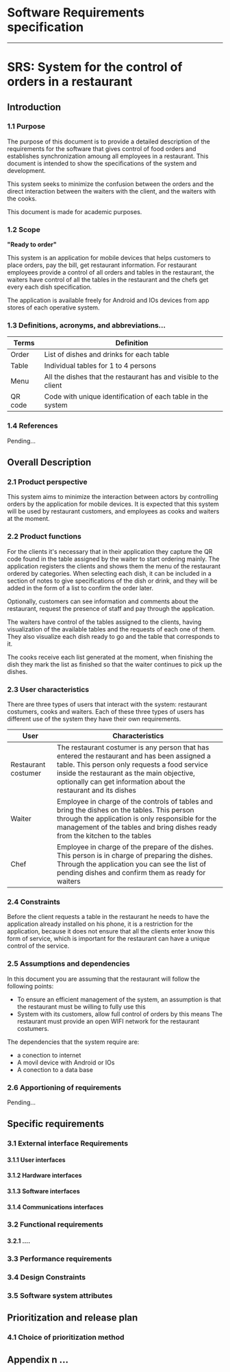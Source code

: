 
# Software Requirements specification 
___


# SRS: System for the control of orders in a restaurant

## Introduction

### 1.1 Purpose

The purpose of this document is to provide a detailed description of the requirements for the software that gives control of food orders and establishes synchronization amoung all employees in a restaurant. This document is intended to show the specifications of the system and development.

This system seeks to minimize the confusion between the orders and the direct interaction between the waiters with the client, and the waiters with the cooks.

This document is made for academic purposes.

### 1.2 Scope

__"Ready to order"__

This system is an application for mobile devices that helps customers to place orders, pay the bill, get restaurant information. For restaurant employees provide a control of all orders and tables in the restaurant, the waiters have control of all the tables in the restaurant and the chefs get every each dish specification.

The application is available freely for Android and IOs devices from app stores of each operative system.

### 1.3 Definitions, acronyms, and abbreviations...

|   Terms   |   Definition   |
|-----------|----------------|
|Order      | List of dishes and drinks for each table |
|Table      | Individual tables for 1 to 4 persons |
|Menu       | All the dishes that the restaurant has and visible to the client |
| QR code   | Code with unique identification of each table in the system | 

### 1.4 References

Pending...

## Overall Description

### 2.1 Product perspective

This system aims to minimize the interaction between actors by controlling orders by the application for mobile devices. It is expected that this system will be used by restaurant customers, and employees as cooks and waiters at the moment.

### 2.2 Product functions

For the clients it's necessary that in their application they capture the QR code found in the table assigned by the waiter to start ordering mainly. The application registers the clients and shows them the menu of the restaurant ordered by categories. When selecting each dish, it can be included in a section of notes to give specifications of the dish or drink, and they will be added in the form of a list to confirm the order later.

Optionally, customers can see information and comments about the restaurant, request the presence of staff and pay through the application.

The waiters have control of the tables assigned to the clients, having visualization of the available tables and the requests of each one of them. They also visualize each dish ready to go and the table that corresponds to it.

The cooks receive each list generated at the moment, when finishing the dish they mark the list as finished so that the waiter continues to pick up the dishes.

### 2.3 User characteristics

There are three types of users that interact with the system: restaurant costumers, cooks and waiters. Each of these three types of users has different use of the system they have their own requirements.

| User                | Characteristics |
|-----------|----------------|
| Restaurant costumer | The restaurant costumer is any person that has entered the restaurant and has been assigned a table. This person only requests a food service inside the restaurant as the main objective, optionally can get information about the restaurant and its dishes |
| Waiter | Employee in charge of the controls of tables and bring the dishes on the tables. This person through the application is only responsible for the management of the tables and bring dishes ready from the kitchen to the tables |
| Chef | Employee in charge of the prepare of the dishes. This person is in charge of preparing the dishes. Through the application you can see the list of pending dishes and confirm them as ready for waiters |

### 2.4 Constraints

Before the client requests a table in the restaurant he needs to have the application already installed on his phone, it is a restriction for the application, because it does not ensure that all the clients enter know this form of service, which is important for the restaurant can have a unique control of the service.

### 2.5 Assumptions and dependencies
In this document you are assuming that the restaurant will follow the following points:

* To ensure an efficient management of the system, an assumption is that the restaurant must be willing to fully use this 
* System with its customers, allow full control of orders by this means
The restaurant must provide an open WIFI network for the restaurant costumers.

The dependencies that the system require are:

* a conection to internet
* A movil device with Android or IOs
* A conection to a data base

### 2.6 Apportioning of requirements

Pending...

## Specific requirements

### 3.1 External interface Requirements

#### 3.1.1 User interfaces

#### 3.1.2 Hardware interfaces

#### 3.1.3 Software interfaces

#### 3.1.4 Communications interfaces

### 3.2 Functional requirements

#### 3.2.1 ....

### 3.3 Performance requirements

### 3.4 Design Constraints

### 3.5 Software system attributes

## Prioritization and release plan

### 4.1 Choice of prioritization method

## Appendix n ...


